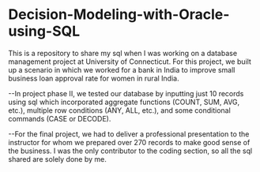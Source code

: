 # Decision-Modeling-with-Oracle-using-SQL
This is a repository to share my sql when I was working on a database management project at University of Connecticut. For this project, we built up a scenario in which we worked for a bank in India to improve small business loan approval rate for women in rural India. 

--In project phase II, we tested our database by inputting just 10 records using sql which incorporated aggregate functions (COUNT, SUM, AVG, etc.), multiple row conditions (ANY, ALL, etc.), and some conditional commands (CASE or DECODE). 

--For the final project, we had to deliver a professional presentation to the instructor for whom we prepared over 270 records to make good sense of the business. I was the only contributor to the coding section, so all the sql shared are solely done by me.
